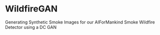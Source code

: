 # WildfireGAN
Generating Synthetic Smoke Images for our AIForMankind Smoke Wildfire Detector using a DC GAN
